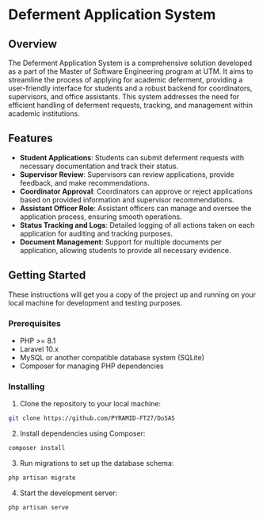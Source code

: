 # Deferment Application System

## Overview

The Deferment Application System is a comprehensive solution developed as a part of the Master of Software Engineering program at UTM. It aims to streamline the process of applying for academic deferment, providing a user-friendly interface for students and a robust backend for coordinators, supervisors, and office assistants. This system addresses the need for efficient handling of deferment requests, tracking, and management within academic institutions.

## Features

- **Student Applications**: Students can submit deferment requests with necessary documentation and track their status.
- **Supervisor Review**: Supervisors can review applications, provide feedback, and make recommendations.
- **Coordinator Approval**: Coordinators can approve or reject applications based on provided information and supervisor recommendations.
- **Assistant Officer Role**: Assistant officers can manage and oversee the application process, ensuring smooth operations.
- **Status Tracking and Logs**: Detailed logging of all actions taken on each application for auditing and tracking purposes.
- **Document Management**: Support for multiple documents per application, allowing students to provide all necessary evidence.

## Getting Started

These instructions will get you a copy of the project up and running on your local machine for development and testing purposes.

### Prerequisites

- PHP >= 8.1
- Laravel 10.x
- MySQL or another compatible database system (SQLite)
- Composer for managing PHP dependencies

### Installing

1. Clone the repository to your local machine:

```bash
git clone https://github.com/PYRAMID-FT27/DoSAS
```
2. Install dependencies using Composer:
```bash
composer install
```
3. Run migrations to set up the database schema:
```bash
php artisan migrate
```
4. Start the development server:
```bash
php artisan serve
```
